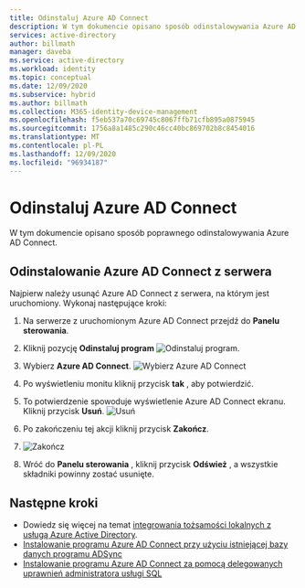 ```yaml
---
title: Odinstaluj Azure AD Connect
description: W tym dokumencie opisano sposób odinstalowywania Azure AD Connect.
services: active-directory
author: billmath
manager: daveba
ms.service: active-directory
ms.workload: identity
ms.topic: conceptual
ms.date: 12/09/2020
ms.subservice: hybrid
ms.author: billmath
ms.collection: M365-identity-device-management
ms.openlocfilehash: f5eb537a70c69745c8067ffb71cfb895a0875945
ms.sourcegitcommit: 1756a8a1485c290c46cc40bc869702b8c8454016
ms.translationtype: MT
ms.contentlocale: pl-PL
ms.lasthandoff: 12/09/2020
ms.locfileid: "96934187"
---
```

# <a name="uninstall-azure-ad-connect"></a>Odinstaluj Azure AD Connect

W tym dokumencie opisano sposób poprawnego odinstalowywania Azure AD Connect.

## <a name="uninstall-azure-ad-connect-from-the-server"></a>Odinstalowanie Azure AD Connect z serwera
Najpierw należy usunąć Azure AD Connect z serwera, na którym jest uruchomiony.  Wykonaj następujące kroki:

 1. Na serwerze z uruchomionym Azure AD Connect przejdź do **Panelu sterowania**.
 2. Kliknij pozycję **Odinstaluj program** 
  ![ Odinstaluj program.](media/how-to-connect-uninstall/uninstall-1.png)</br>
 
 3. Wybierz **Azure AD Connect**.
 ![Wybierz Azure AD Connect](media/how-to-connect-uninstall/uninstall-2.png)</br>
 
 4. Po wyświetleniu monitu kliknij przycisk **tak** , aby potwierdzić.
 5. To potwierdzenie spowoduje wyświetlenie Azure AD Connect ekranu.  Kliknij przycisk **Usuń**.
 ![Usuń](media/how-to-connect-uninstall/uninstall-3.png)</br>
 
 6. Po zakończeniu tej akcji kliknij przycisk **Zakończ**.
 7. ![Zakończ](media/how-to-connect-uninstall/uninstall-4.png)</br>
 
 8. Wróć do **Panelu sterowania** , kliknij przycisk **Odśwież** , a wszystkie składniki powinny zostać usunięte.


## <a name="next-steps"></a>Następne kroki

- Dowiedz się więcej na temat [integrowania tożsamości lokalnych z usługą Azure Active Directory](whatis-hybrid-identity.md).
- [Instalowanie programu Azure AD Connect przy użyciu istniejącej bazy danych programu ADSync](how-to-connect-install-existing-database.md)
- [Instalowanie programu Azure AD Connect za pomocą delegowanych uprawnień administratora usługi SQL](how-to-connect-install-sql-delegation.md)


